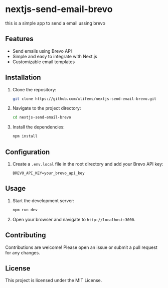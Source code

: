 # nextjs-send-email-brevo
this is a simple app to send a email ussing brevo

## Features

- Send emails using Brevo API
- Simple and easy to integrate with Next.js
- Customizable email templates

## Installation

1. Clone the repository:
    ```bash
    git clone https://github.com/xlifems/nextjs-send-email-brevo.git
    ```
2. Navigate to the project directory:
    ```bash
    cd nextjs-send-email-brevo
    ```
3. Install the dependencies:
    ```bash
    npm install
    ```

## Configuration

1. Create a `.env.local` file in the root directory and add your Brevo API key:
    ```env
    BREVO_API_KEY=your_brevo_api_key
    ```

## Usage

1. Start the development server:
    ```bash
    npm run dev
    ```
2. Open your browser and navigate to `http://localhost:3000`.

## Contributing

Contributions are welcome! Please open an issue or submit a pull request for any changes.

## License

This project is licensed under the MIT License.
